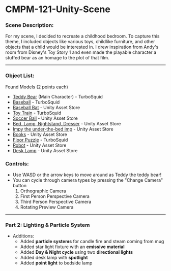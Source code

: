 # CMPM-121-Unity-Scene

### Scene Description:

For my scene, I decided to recreate a childhood bedroom. To capture this theme, I included objects like various toys, childlike furniture,
and other objects that a child would be interested in. I drew inspiration from Andy's room from Disney's Toy Story 1 and even made the
playable character a stuffed bear as an homage to the plot of that film.

---

### Object List:

Found Models (2 points each)

- [Teddy Bear](https://www.turbosquid.com/3d-models/free-teddy-bear-3d-model/955596) (Main Character) - TurboSquid
- [Baseball](https://www.turbosquid.com/3d-models/baseball-ball-3d-1552528#) - TurboSquid
- [Baseball Bat](https://assetstore.unity.com/packages/3d/props/weapons/baseball-bats-pack-102171) - Unity Asset Store
- [Toy Train](https://www.turbosquid.com/3d-models/3d-toy-train-1919227) - TurboSquid
- [Soccer Ball](https://assetstore.unity.com/packages/3d/low-polygon-soccer-ball-84382) - Unity Asset Store
- [Bed, Lamp, Nightstand, Dresser](https://assetstore.unity.com/packages/3d/props/furniture/bed-bath-furniture-pack-134117) - Unity Asset Store
- [Impy the under-the-bed imp](https://assetstore.unity.com/packages/3d/characters/humanoids/lesser-imp-126799) - Unity Asset Store
- [Books](https://assetstore.unity.com/packages/3d/props/interior/books-3356) - Unity Asset Store
- [Floor Puzzle](https://www.turbosquid.com/3d-models/puzzle-mat-3d-model-1195442) - TurboSquid
- [Robot](https://assetstore.unity.com/packages/3d/characters/picolabo-218332#content) - Unity Asset Store
- [Desk Lamp](https://assetstore.unity.com/packages/3d/props/furniture/modern-furniture-pieces-pack-81417#content) - Unity Asset Store

### Controls:

- Use WASD or the arrow keys to move around as Teddy the teddy bear! 
- You can cycle through camera types by pressing the "Change Camera" button
  1. Orthographic Camera
  2. First Person Perspective Camera
  3. Third Person Perspective Camera
  4. Rotating Preview Camera

---

### Part 2: Lighting & Particle System

- Additions:
  - Added **particle systems** for candle fire and steam coming from mug
  - Added star light fixture with an **emissive material**
  - Added **Day & Night cycle** using two **directional lights**
  - Added desk lamp with **spotlight** 
  - Added **point light** to bedside lamp
  
